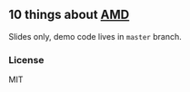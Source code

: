 ## 10 things about [AMD](http://requirejs.org/docs/whyamd.html)

Slides only, demo code lives in `master` branch.

### License

MIT
